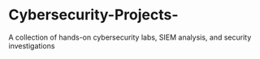 # Cybersecurity-Projects-
 A collection of hands-on cybersecurity labs, SIEM analysis, and security investigations
